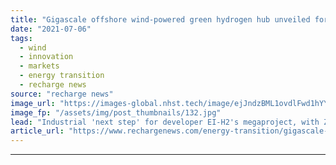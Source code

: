 ```yaml
---
title: "Gigascale offshore wind-powered green hydrogen hub unveiled for Ireland"
date: "2021-07-06"
tags: 
  - wind
  - innovation
  - markets
  - energy transition
  - recharge news
source: "recharge news"
image_url: "https://images-global.nhst.tech/image/ejJndzBML1ovdlFwd1hYYmdoOTRUczMxMlkvYVhOd29NR1ZDNTZ1SmlLOD0=/nhst/binary/f313d982c4950b018401ffcd0f391408"
image_fp: "/assets/img/post_thumbnails/132.jpg"
lead: "Industrial 'next step' for developer EI-H2's megaproject, with Zenith Energy signing up to develop site in Bantry Bay next to existing oil terminal"
article_url: "https://www.rechargenews.com/energy-transition/gigascale-offshore-wind-powered-green-hydrogen-hub-unveiled-for-ireland/2-1-1035832"
---
```


---
